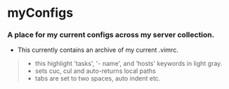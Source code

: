 # myConfigs
### A place for my current configs across my server collection.
  - This currently contains an archive of my current .vimrc. 
  > - this highlight 'tasks', '- name', and 'hosts' keywords in light gray. 
  > - sets cuc, cul and auto-returns local paths
  > - tabs are set to two spaces, auto indent etc. 
